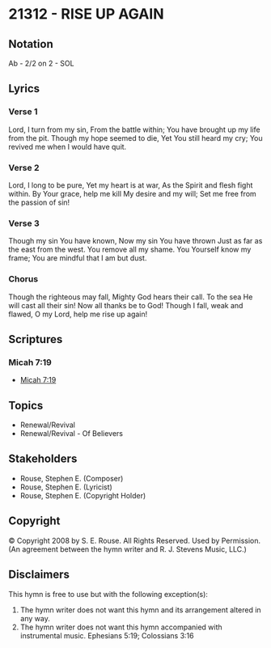 # 21312 - RISE UP AGAIN

## Notation

Ab - 2/2 on 2 - SOL

## Lyrics

### Verse 1

Lord, I turn from my sin, From the battle within; You have brought up my life from the pit. Though my hope seemed to die, Yet You still heard my cry; You revived me when I would have quit. 

### Verse 2

Lord, I long to be pure, Yet my heart is at war, As the Spirit and flesh fight within. By Your grace, help me kill My desire and my will; Set me free from the passion of sin! 

### Verse 3

Though my sin You have known, Now my sin You have thrown Just as far as the east from the west. You remove all my shame. You Yourself know my frame; You are mindful that I am but dust. 

### Chorus

Though the righteous may fall, Mighty God hears their call. To the sea He will cast all their sin! Now all thanks be to God! Though I fall, weak and flawed, O my Lord, help me rise up again! 


## Scriptures

### Micah 7:19

- [Micah 7:19](https://www.biblegateway.com/passage/?search=Micah%207%3A19)


## Topics

- Renewal/Revival
- Renewal/Revival - Of Believers

## Stakeholders

- Rouse, Stephen E. (Composer)
- Rouse, Stephen E. (Lyricist)
- Rouse, Stephen E. (Copyright Holder)

## Copyright

© Copyright 2008 by S. E. Rouse. All Rights Reserved. Used by Permission.
(An agreement between the hymn writer and R. J. Stevens Music, LLC.)

## Disclaimers

This hymn is free to use but with the following exception(s):
1. The hymn writer does not want this hymn and its arrangement altered in any way.
2. The hymn writer does not want this hymn accompanied with instrumental music.
Ephesians 5:19; Colossians 3:16

